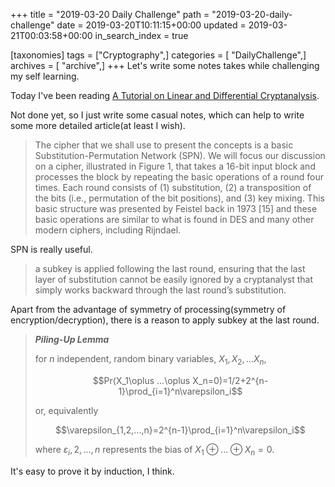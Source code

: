 +++
title = "2019-03-20 Daily Challenge"
path = "2019-03-20-daily-challenge"
date = 2019-03-20T10:11:15+00:00
updated = 2019-03-21T00:03:58+00:00
in_search_index = true

[taxonomies]
tags = ["Cryptography",]
categories = [ "DailyChallenge",]
archives = [ "archive",]
+++
Let's write some notes takes while challenging my self learning.

<!--more-->

Today I've been reading [A Tutorial on Linear and Differential Cryptanalysis](https://www.engr.mun.ca/~howard/PAPERS/ldc_tutorial.pdf).

Not done yet, so I just write some casual notes, which can help to write some more detailed article(at least I wish).



> The cipher that we shall use to present the concepts is a basic Substitution-Permutation Network (SPN). We will focus our discussion on a cipher, illustrated in Figure 1, that takes a 16-bit input block and processes the block by repeating the basic operations of a round four times. Each round consists of (1) substitution, (2) a transposition of the bits (i.e., permutation of the bit positions), and (3) key mixing. This basic structure was presented by Feistel back in 1973 [15] and these basic operations are similar to what is found in DES and many other modern ciphers, including Rijndael.

SPN is really useful.

> a subkey is applied following the last round, ensuring that the last layer of substitution cannot be easily ignored by a cryptanalyst that simply works backward through the last round’s substitution.

Apart from the advantage of symmetry of processing(symmetry of encryption/decryption), there is a reason to apply subkey at the last round.

> ***Piling-Up Lemma***
>
> for $n$ independent, random binary variables, $X_1,X_2,...X_n$,
>
> $$Pr(X_1\oplus ...\oplus X_n=0)=1/2+2^{n-1}\prod_{i=1}^n\varepsilon_i$$
>
> or, equivalently
>
> $$\varepsilon_{1,2,...,n}=2^{n-1}\prod_{i=1}^n\varepsilon_i$$
>
> where $\varepsilon_i,2,...,n$ represents the bias of $X_1\oplus ...\oplus X_n=0$.

It's easy to prove it by induction, I think.
